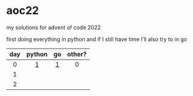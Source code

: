 # aoc22

my solutions for advent of code 2022

first doing everything in python and if I still have time I'll also try to in go    

| day  | python | go | other? |
| :-------------: |:-------------:| :-----:| :-----:|
| 0 | [1](https://github.com/imperialempressM0r1/aoc22/blob/main/aoc_day1.py) |  [1](https://github.com/imperialempressM0r1/aoc22/blob/main/aoc_day1.go) |0|
| 1 |      |  | |
| 2 |      |  | |
